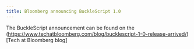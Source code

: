 ```yaml
---
title: Bloomberg announcing BuckleScript 1.0
---
```


The BuckleScript announcement can be found  on  the (https://www.techatbloomberg.com/blog/bucklescript-1-0-release-arrived/)[Tech at Bloomberg blog]
